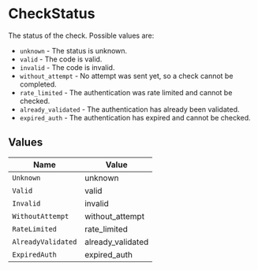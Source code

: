 # CheckStatus

The status of the check. Possible values are:
  * `unknown` - The status is unknown.
  * `valid` - The code is valid.
  * `invalid` - The code is invalid.
  * `without_attempt` - No attempt was sent yet, so a check cannot be completed.
  * `rate_limited` - The authentication was rate limited and cannot be checked.
  * `already_validated` - The authentication has already been validated.
  * `expired_auth` - The authentication has expired and cannot be checked.



## Values

| Name               | Value              |
| ------------------ | ------------------ |
| `Unknown`          | unknown            |
| `Valid`            | valid              |
| `Invalid`          | invalid            |
| `WithoutAttempt`   | without_attempt    |
| `RateLimited`      | rate_limited       |
| `AlreadyValidated` | already_validated  |
| `ExpiredAuth`      | expired_auth       |